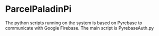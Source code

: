 # ParcelPaladinPi

The python scripts running on the system is based on Pyrebase to communicate with Google Firebase. The main script is PyrebaseAuth.py
